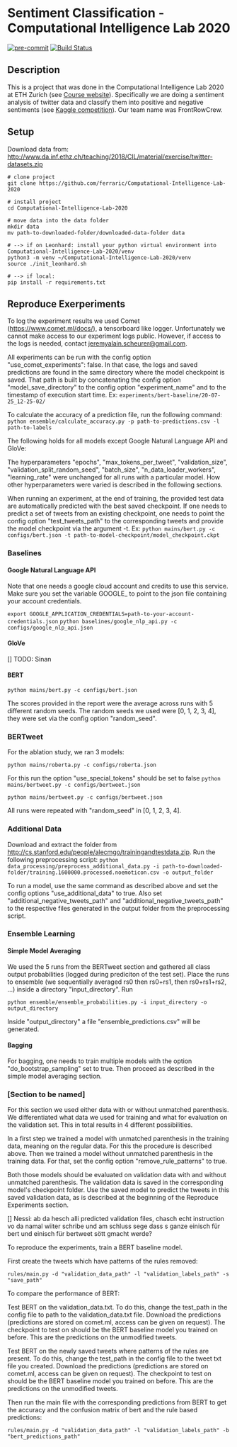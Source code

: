 # Sentiment Classification - Computational Intelligence Lab 2020

[![pre-commit](https://img.shields.io/badge/pre--commit-enabled-brightgreen?logo=pre-commit&logoColor=white)](https://github.com/pre-commit/pre-commit) [![Build Status](https://travis-ci.com/ferraric/Computational-Intelligence-Lab-2020.svg?token=T9puYMxv2xj4sUZv4Vzc&branch=master)](https://travis-ci.com/ferraric/Computational-Intelligence-Lab-2020)

## Description   
This is a project that was done in the Computational Intelligence Lab 2020 at ETH Zurich (see [Course website](http://www.da.inf.ethz.ch/teaching/2020/CIL/)).
Specifically we are doing a sentiment analysis of twitter data and classify them into positive and negative sentiments (see [Kaggle competition](https://www.kaggle.com/c/cil-text-classification-2020)). Our team name was FrontRowCrew.

## Setup 
Download data from: http://www.da.inf.ethz.ch/teaching/2018/CIL/material/exercise/twitter-datasets.zip

```
# clone project   
git clone https://github.com/ferraric/Computational-Intelligence-Lab-2020   

# install project   
cd Computational-Intelligence-Lab-2020    

# move data into the data folder
mkdir data
mv path-to-downloaded-folder/downloaded-data-folder data

# --> if on Leonhard: install your python virtual environment into Computational-Intelligence-Lab-2020/venv
python3 -m venv ~/Computational-Intelligence-Lab-2020/venv
source ./init_leonhard.sh

# --> if local: 
pip install -r requirements.txt

 ```  

## Reproduce Exerperiments
To log the experiment results we used Comet (https://www.comet.ml/docs/), a tensorboard like logger. Unfortunately we cannot make access to our experiment logs public. However, if access to the logs is needed, contact jeremyalain.scheurer@gmail.com.

All experiments can be run with the config option "use_comet_experiments": false. In that case, the logs and saved predictions are found in the same directory where the model checkpoint is saved. That path is built by concatenating the config option "model_save_directory" to the config option "experiment_name" and to the timestamp of execution start time. 
Ex: ```experiments/bert-baseline/20-07-25_12-25-02/```

To calculate the accuracy of a prediction file, run the following command:
```python ensemble/calculate_accuracy.py -p path-to-predictions.csv -l path-to-labels```

The following holds for all models except Google Natural Language API and GloVe:

The hyperparameters "epochs", "max_tokens_per_tweet", "validation_size", "validation_split_random_seed", "batch_size", "n_data_loader_workers", "learning_rate" were unchanged for all runs with a particular model. How other hyperparameters were varied is described in the following sections.

When running an experiment, at the end of training, the provided test data are automatically predicted with the best saved checkpoint. If one needs to predict a set of tweets from an existing checkpoint, one needs to point the config option "test_tweets_path" to the corresponding tweets and provide the model checkpoint via the argument -t. Ex:
```python mains/bert.py -c configs/bert.json -t path-to-model-checkpoint/model_checkpoint.ckpt```

### Baselines

#### Google Natural Language API

Note that one needs a google cloud account and credits to use this service. Make sure you set the variable GOOGLE_ to point to the json file containing your account credentials.

```export GOOGLE_APPLICATION_CREDENTIALS=path-to-your-account-credentials.json```
```python baselines/google_nlp_api.py -c configs/google_nlp_api.json```


#### GloVe

[] TODO: Sinan

#### BERT

```python mains/bert.py -c configs/bert.json```

The scores provided in the report were the average across runs with 5 different random seeds. The random seeds we used were [0, 1, 2, 3, 4], they were set via the config option "random_seed".

### BERTweet
For the ablation study, we ran 3 models:

```python mains/roberta.py -c configs/roberta.json```

For this run the option "use_special_tokens" should be set to false
```python mains/bertweet.py -c configs/bertweet.json```

```python mains/bertweet.py -c configs/bertweet.json```

All runs were repeated with "random_seed" in [0, 1, 2, 3, 4].

### Additional Data

Download and extract the folder from http://cs.stanford.edu/people/alecmgo/trainingandtestdata.zip. Run the following preprocessing script:
```python data_processing/preprocess_additional_data.py -i path-to-downloaded-folder/training.1600000.processed.noemoticon.csv -o output_folder ```

To run a model, use the same command as described above and set the config options "use_additional_data" to true. Also set "additional_negative_tweets_path" and "additional_negative_tweets_path" to the respective files generated in the output folder from the preprocessing script.

### Ensemble Learning

#### Simple Model Averaging

We used the 5 runs from the BERTweet section and gathered all class output probabilities (logged during prediciton of the test set). 
Place the runs to ensemble (we sequentially averaged rs0 then rs0+rs1, then rs0+rs1+rs2, ...) inside a directory "input_directory". Run

```python ensemble/ensemble_probabilities.py -i input_directory -o output_directory```

Inside "output_directory" a file "ensemble_predictions.csv" will be generated.

#### Bagging

For bagging, one needs to train multiple models with the option "do_bootstrap_sampling" set to true. Then proceed as described in the simple model averaging section.

### [Section to be named]
For this section we used either data with or without unmatched parenthesis. We differentiated what data we used for training and what for evaluation on the validation set. This in total results in 4 different possibilities.

In a first step we trained a model with unmatched parenthesis in the training data, meaning on the regular data. For this the procedure is described above. Then we trained a model without unmatched parenthesis in the training data. For that, set the config option "remove_rule_patterns" to true.

Both those models should be evaluated on validation data with and without unmatched parenthesis. The validation data is saved in the corresponding model's checkpoint folder. Use the saved model to predict the tweets in this saved validation data, as is described at the beginning of the Reproduce Experiments section.

[] Nessi: ab da hesch alli predicted validation files, chasch echt instruction vo da namal wiiter schribe und am schluss sege dass s ganze einisch für bert und einisch für bertweet sött gmacht werde?


To reproduce the experiments, train a BERT baseline model. 

First create the tweets which have patterns of the rules removed:

```rules/main.py -d "validation_data_path" -l "validation_labels_path" -s "save_path"```


To compare the performance of BERT:

Test BERT on the validation_data.txt. To do this, change the test_path in the config file to path to the validation_data.txt file. Download the predictions (predictions are stored on comet.ml, access can be given on request). The checkpoint to test on should be the BERT baseline model you trained on before. This are the predictions on the unmodified tweets. 

Test BERT on the newly saved tweets where patterns of the rules are present. To do this, change the test_path in the config file to the tweet txt file you created. Download the predictions (predictions are stored on comet.ml, access can be given on request). The checkpoint to test on should be the BERT baseline model you trained on before. This are the predictions on the unmodified tweets. 


Then run the main file with the corresponding predictions from BERT to get the accuracy and the confusion matrix of bert and the rule based predictions: 

```rules/main.py -d "validation_data_path" -l "validation_labels_path" -b "bert_predictions_path"```
